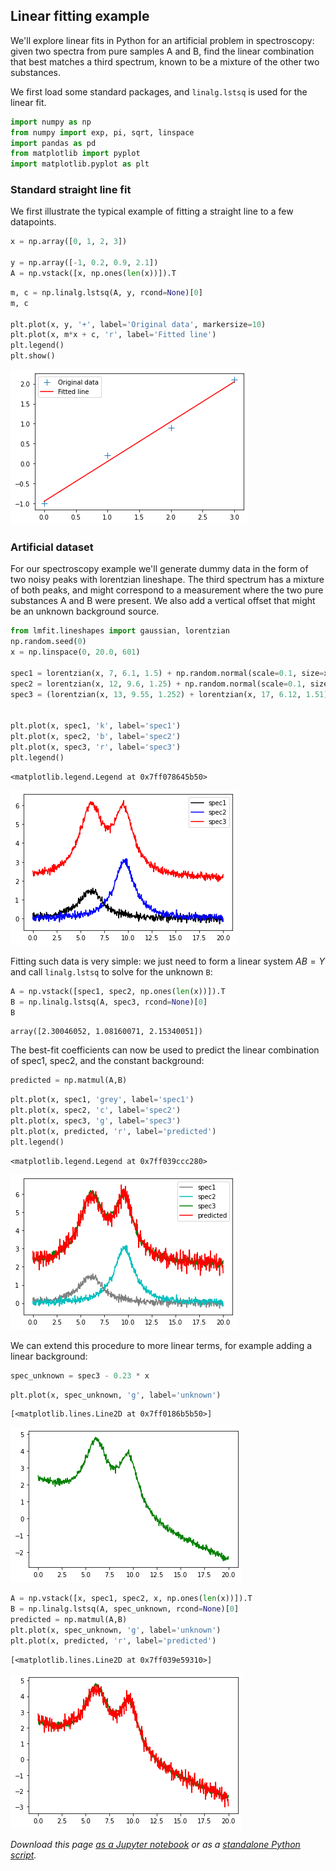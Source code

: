 ## Linear fitting example

We'll explore linear fits in Python for an artificial problem in spectroscopy: given two spectra from pure samples A and B, find the linear combination that best matches a third spectrum, known to be a mixture of the other two substances.

We first load some standard packages, and `linalg.lstsq` is used for the linear fit.


```python
import numpy as np
from numpy import exp, pi, sqrt, linspace
import pandas as pd
from matplotlib import pyplot
import matplotlib.pyplot as plt
```

### Standard straight line fit

We first illustrate the typical example of fitting a straight line to a few datapoints.


```python
x = np.array([0, 1, 2, 3])

y = np.array([-1, 0.2, 0.9, 2.1])
A = np.vstack([x, np.ones(len(x))]).T
```


```python
m, c = np.linalg.lstsq(A, y, rcond=None)[0]
m, c

plt.plot(x, y, '+', label='Original data', markersize=10)
plt.plot(x, m*x + c, 'r', label='Fitted line')
plt.legend()
plt.show()
```


![png](../nb_img/phys345/fitting_01_linear_4_0.png)


### Artificial dataset

For our spectroscopy example we'll generate dummy data in the form of two noisy peaks with lorentzian lineshape. The third spectrum has a mixture of both peaks, and might correspond to a measurement where the two pure substances A and B were present. We also add a vertical offset that might be an unknown background source.


```python
from lmfit.lineshapes import gaussian, lorentzian
np.random.seed(0)
x = np.linspace(0, 20.0, 601)

spec1 = lorentzian(x, 7, 6.1, 1.5) + np.random.normal(scale=0.1, size=x.size)
spec2 = lorentzian(x, 12, 9.6, 1.25) + np.random.normal(scale=0.1, size=x.size)
spec3 = (lorentzian(x, 13, 9.55, 1.252) + lorentzian(x, 17, 6.12, 1.51)) + 2.1 +np.random.normal(scale=0.1, size=x.size)


plt.plot(x, spec1, 'k', label='spec1')
plt.plot(x, spec2, 'b', label='spec2')
plt.plot(x, spec3, 'r', label='spec3')
plt.legend()
```




    <matplotlib.legend.Legend at 0x7ff078645b50>




![png](../nb_img/phys345/fitting_01_linear_6_1.png)


Fitting such data is very simple: we just need to form a linear system $AB=Y$ and call `linalg.lstsq` to solve for the unknown `B`:


```python
A = np.vstack([spec1, spec2, np.ones(len(x))]).T
B = np.linalg.lstsq(A, spec3, rcond=None)[0]
B
```




    array([2.30046052, 1.08160071, 2.15340051])



The best-fit coefficients can now be used to predict the linear combination of spec1, spec2, and the constant background:


```python
predicted = np.matmul(A,B)
```


```python
plt.plot(x, spec1, 'grey', label='spec1')
plt.plot(x, spec2, 'c', label='spec2')
plt.plot(x, spec3, 'g', label='spec3')
plt.plot(x, predicted, 'r', label='predicted')
plt.legend()
```




    <matplotlib.legend.Legend at 0x7ff039ccc280>




![png](../nb_img/phys345/fitting_01_linear_11_1.png)


We can extend this procedure to more linear terms, for example adding a linear background:


```python
spec_unknown = spec3 - 0.23 * x

```


```python
plt.plot(x, spec_unknown, 'g', label='unknown')
```




    [<matplotlib.lines.Line2D at 0x7ff0186b5b50>]




![png](../nb_img/phys345/fitting_01_linear_14_1.png)



```python
A = np.vstack([x, spec1, spec2, x, np.ones(len(x))]).T
B = np.linalg.lstsq(A, spec_unknown, rcond=None)[0]
predicted = np.matmul(A,B)
plt.plot(x, spec_unknown, 'g', label='unknown')
plt.plot(x, predicted, 'r', label='predicted')
```




    [<matplotlib.lines.Line2D at 0x7ff039e59310>]




![png](../nb_img/phys345/fitting_01_linear_15_1.png)


_Download this page [as a Jupyter notebook](https://github.com/vuw-scps/python-physics/raw/master/notebooks/phys345/fitting_01_linear.ipynb) or as a [standalone Python script](https://github.com/vuw-scps/python-physics/raw/master/scripts/phys345/fitting_01_linear.py)._


